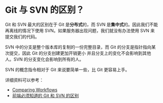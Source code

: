 # Git 与 SVN 的区别？

Git 和 SVN 最大的区别在于 Git 是**分布式**的，而 SVN 是**集中式**的。因此我们不能再离线的情况下使用 SVN。如果服务器出现问题，我们就没有办法使用 SVN 来提交我们的代码。

SVN 中的分支是整个版本库的复制的一份完整目录，而 Git 的分支是指针指向某次提交，因此 Git 的分支创建更加开销更小 并且分支上的变化不会影响到其他人。SVN 的分支变化会影响到所有的人。

SVN 的概念指令相对于 Git 来说要简单一些，比 Git 更容易上手。

详细资料可以参考：

- [Comparing Workflows](https://www.atlassian.com/git/tutorials/comparing-workflows)
- [前端必须知道的 Git 和 SVN 的区别](https://juejin.cn/post/6960836262894764039)
